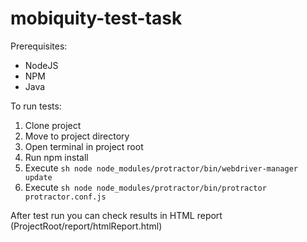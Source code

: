 # mobiquity-test-task


Prerequisites:
- NodeJS
- NPM
- Java

To run tests:
1. Clone project
2. Move to project directory
3. Open terminal in project root
4. Run npm install
5. Execute ```sh node node_modules/protractor/bin/webdriver-manager update ```
6. Execute ```sh node node_modules/protractor/bin/protractor protractor.conf.js ```

After test run you can check results in HTML report (ProjectRoot/report/htmlReport.html)

